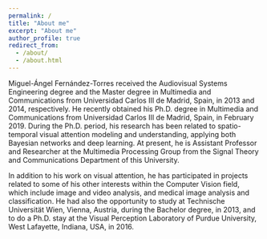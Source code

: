```yaml
---
permalink: /
title: "About me"
excerpt: "About me"
author_profile: true
redirect_from: 
  - /about/
  - /about.html
---
```


Miguel-Ángel Fernández-Torres received the Audiovisual Systems Engineering degree and the Master degree in Multimedia and Communications from Universidad Carlos III de Madrid, Spain, in 2013 and 2014, respectively. He recently obtained his Ph.D. degree in Multimedia and Communications from Universidad Carlos III de Madrid, Spain, in February 2019. During the Ph.D. period, his research has been related to spatio-temporal visual attention modeling and understanding, applying both Bayesian networks and deep learning. At present, he is Assistant Professor and Researcher at the Multimedia Processing Group from the Signal Theory and Communications Department of this University.

In addition to his work on visual attention, he has participated in projects related to some of his other interests within the Computer Vision field, which include image and video analysis, and medical image analysis and classification. He had also the opportunity to study at Technische Universität Wien, Vienna, Austria, during the Bachelor degree, in 2013, and to do a Ph.D. stay at the Visual Perception Laboratory of Purdue University, West Lafayette, Indiana, USA, in 2016. 
